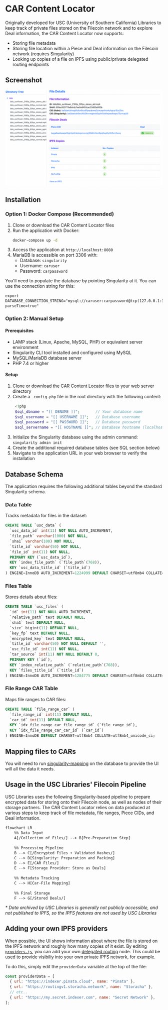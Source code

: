 # CAR Content Locator

Originally developed for USC (University of Southern California) Libraries to keep track of private files stored on the Filecoin network and to explore Deal information, the CAR Content Locator now supports:

- Storing file metadata
- Storing file location within a Piece and Deal information on the Filecoin network (requires Singularity)
- Looking up copies of a file on IPFS using public/private delegated routing endpoints

## Screenshot

![screenshot](screenshot.png)

## Installation

### Option 1: Docker Compose (Recommended)

1. Clone or download the CAR Content Locator files
2. Run the application with Docker:
   ```bash
   docker-compose up -d
   ```
3. Access the application at `http://localhost:8080`
4. MariaDB is accessible on port 3306 with:
   - Database: `singularity`
   - Username: `caruser`
   - Password: `carpassword`

You'll need to populate the database by pointing Singularity at it.
You can use the connection string for this:

```
export DATABASE_CONNECTION_STRING="mysql://caruser:carpassword@tcp(127.0.0.1:3306)/singularity?parseTime=true"
```

### Option 2: Manual Setup

#### Prerequisites

- LAMP stack (Linux, Apache, MySQL, PHP) or equivalent server environment
- Singularity CLI tool installed and configured using MySQL
- MySQL/MariaDB database server
- PHP 7.4 or higher

#### Setup

1. Clone or download the CAR Content Locator files to your web server directory
1. Create a `_config.php` file in the root directory with the following content:
   ```php
    <?php
    $sql_dbname = "[[ DBNAME ]]";       // Your database name
    $sql_username = "[[ USERNAME ]]";   // Database username
    $sql_password = "[[ PASSWORD ]]";   // Database password
    $sql_servername = "[[ HOSTNAME ]]"; // Database hostname (localhost or IP)
   ```
1. Initialize the Singularity database using the admin command:  
    `singularity admin init`
1. Create the additional required database tables (see SQL section below)
1. Navigate to the application URL in your web browser to verify the installation

## Database Schema

The application requires the following additional tables beyond the standard Singularity schema.

### Data Table

Tracks metadata for files in the dataset:
```sql
CREATE TABLE `usc_data` (
  `usc_data_id` int(11) NOT NULL AUTO_INCREMENT,
  `file_path` varchar(1000) NOT NULL,
  `sha1` varchar(100) NOT NULL,
  `title_id` varchar(50) NOT NULL,
  `file_id` int(11) NOT NULL,
  PRIMARY KEY (`usc_data_id`),
  KEY `index_file_path` (`file_path`(768)),
  KEY `usc_data_title_id` (`title_id`)
) ENGINE=InnoDB AUTO_INCREMENT=1224999 DEFAULT CHARSET=utf8mb4 COLLATE=utf8mb4_general_ci;
```

### Files Table

Stores details about files:
```sql
CREATE TABLE `usc_files` (
  `id` int(11) NOT NULL AUTO_INCREMENT,
  `relative_path` text DEFAULT NULL,
  `sha1` text DEFAULT NULL,
  `size` bigint(11) DEFAULT NULL,
  `key_fp` text DEFAULT NULL,
  `encrypted_key` text DEFAULT NULL,
  `title_id` varchar(50) NOT NULL DEFAULT '',
  `usc_file_id` int(11) NOT NULL,
  `tar_source` int(11) NOT NULL DEFAULT 0,
  PRIMARY KEY (`id`),
  KEY `index_relative_path` (`relative_path`(768)),
  KEY `files_title_id` (`title_id`)
) ENGINE=InnoDB AUTO_INCREMENT=1284775 DEFAULT CHARSET=utf8mb4 COLLATE=utf8mb4_general_ci;
```

### File Range CAR Table

Maps file ranges to CAR files:
```sql
CREATE TABLE `file_range_car` (
  `file_range_id` int(11) DEFAULT NULL,
  `car_id` int(11) DEFAULT NULL,
  KEY `idx_file_range_car_file_range_id` (`file_range_id`),
  KEY `idx_file_range_car_car_id` (`car_id`)
) ENGINE=InnoDB DEFAULT CHARSET=utf8mb4 COLLATE=utf8mb4_unicode_ci;
```

## Mapping files to CARs

You will need to run [singularity-mapping](https://github.com/starlinglab/singularity-mapping)
on the database to provide the UI will all the data it needs.

## Usage in the USC Libraries' Filecoin Pipeline

USC Libraries uses the following Singularity-based pipeline to prepare encrypted data for storing onto their Filecoin node, as well as nodes of their storage partners.
The CAR Content Locator relies on data produced at various steps to keep track of file metadata, file ranges, Piece CIDs, and Deal information.

```mermaid
flowchart LR
    %% Data Input
    A[/Collection of Files/] --> B[Pre-Preparation Step]
    
    %% Processing Pipeline
    B --> C[/Encrypted Files + Validated Hashes/]
    C --> D[Singularity: Preparation and Packing]
    D --> E[/CAR Files/]
    E --> F[Storage Provider: Store as Deals]
    
    %% Metadata Tracking
    C --> H[Car-File Mapping]
    
    %% Final Storage
    F --> G[/Stored Deals/]
```

_* Data archived by USC Libraries is generally not publicly accessible, and not published to IPFS, so the IPFS features are not used by USC Libraries_

## Adding your own IPFS providers

When possible, the UI shows information about where the file is stored on the IPFS network and roughly how many copies of it exist.
By editing [`providers.js`](./providers.js), you can add your own [delegated routing](https://docs.ipfs.tech/concepts/public-utilities/#delegated-routing) node.
This could be used to provide visibiliy into your own private IPFS network, for example. 

To do this, simply edit the `providerData` variable at the top of the file:

```javascript
const providerData = [
  { url: "https://indexer.pinata.cloud", name: "Pinata" },
  { url: "https://routingv1.storacha.network", name: "Storacha" },
  // etc..
  { url: "https://my.secret.indexer.com", name: "Secret Network" },
];
```
